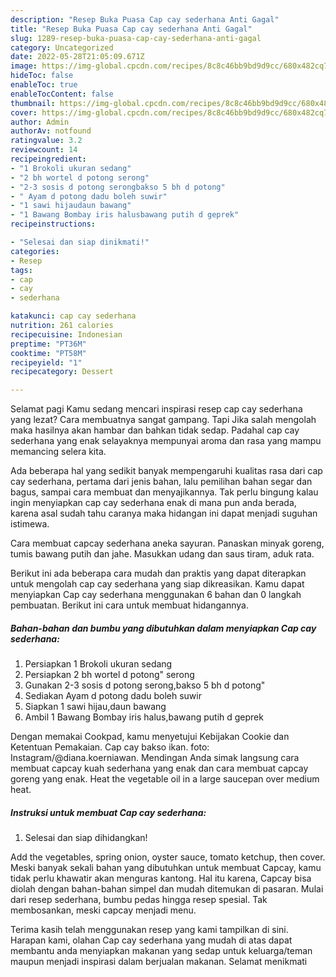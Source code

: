 ```yaml
---
description: "Resep Buka Puasa Cap cay sederhana Anti Gagal"
title: "Resep Buka Puasa Cap cay sederhana Anti Gagal"
slug: 1289-resep-buka-puasa-cap-cay-sederhana-anti-gagal
category: Uncategorized
date: 2022-05-28T21:05:09.671Z
image: https://img-global.cpcdn.com/recipes/8c8c46bb9bd9d9cc/680x482cq70/cap-cay-sederhana-foto-resep-utama.jpg
hideToc: false
enableToc: true
enableTocContent: false
thumbnail: https://img-global.cpcdn.com/recipes/8c8c46bb9bd9d9cc/680x482cq70/cap-cay-sederhana-foto-resep-utama.jpg
cover: https://img-global.cpcdn.com/recipes/8c8c46bb9bd9d9cc/680x482cq70/cap-cay-sederhana-foto-resep-utama.jpg
author: Admin
authorAv: notfound
ratingvalue: 3.2
reviewcount: 14
recipeingredient:
- "1 Brokoli ukuran sedang"
- "2 bh wortel d potong serong"
- "2-3 sosis d potong serongbakso 5 bh d potong"
- " Ayam d potong dadu boleh suwir"
- "1 sawi hijaudaun bawang"
- "1 Bawang Bombay iris halusbawang putih d geprek"
recipeinstructions:

- "Selesai dan siap dinikmati!"
categories:
- Resep
tags:
- cap
- cay
- sederhana

katakunci: cap cay sederhana 
nutrition: 261 calories
recipecuisine: Indonesian
preptime: "PT36M"
cooktime: "PT58M"
recipeyield: "1"
recipecategory: Dessert

---
```



Selamat pagi Kamu sedang mencari inspirasi resep cap cay sederhana yang lezat? Cara membuatnya sangat gampang. Tapi Jika salah mengolah maka hasilnya akan hambar dan bahkan tidak sedap. Padahal cap cay sederhana yang enak selayaknya mempunyai aroma dan rasa yang mampu memancing selera kita.


Ada beberapa hal yang sedikit banyak mempengaruhi kualitas rasa dari cap cay sederhana, pertama dari jenis bahan, lalu pemilihan bahan segar dan bagus, sampai cara membuat dan menyajikannya. Tak perlu bingung kalau ingin menyiapkan cap cay sederhana enak di mana pun anda berada, karena asal sudah tahu caranya maka hidangan ini dapat menjadi suguhan istimewa.

Cara membuat capcay sederhana aneka sayuran. Panaskan minyak goreng, tumis bawang putih dan jahe. Masukkan udang dan saus tiram, aduk rata.


Berikut ini ada beberapa cara mudah dan praktis yang dapat diterapkan untuk mengolah cap cay sederhana yang siap dikreasikan. Kamu dapat menyiapkan Cap cay sederhana menggunakan 6 bahan dan 0 langkah pembuatan. Berikut ini cara untuk membuat hidangannya.

<!--inarticleads1-->

##### Bahan-bahan dan bumbu yang dibutuhkan dalam menyiapkan Cap cay sederhana:

1. Persiapkan 1 Brokoli ukuran sedang
1. Persiapkan 2 bh wortel d potong&#34; serong
1. Gunakan 2-3 sosis d potong serong,bakso 5 bh d potong&#34;
1. Sediakan  Ayam d potong dadu boleh suwir
1. Siapkan 1 sawi hijau,daun bawang
1. Ambil 1 Bawang Bombay iris halus,bawang putih d geprek


Dengan memakai Cookpad, kamu menyetujui Kebijakan Cookie dan Ketentuan Pemakaian. Cap cay bakso ikan. foto: Instagram/@diana.koerniawan. Mendingan Anda simak langsung cara membuat capcay kuah sederhana yang enak dan cara membuat capcay goreng yang enak. Heat the vegetable oil in a large saucepan over medium heat. 

<!--inarticleads2-->

##### Instruksi untuk membuat Cap cay sederhana:


1. Selesai dan siap dihidangkan!

Add the vegetables, spring onion, oyster sauce, tomato ketchup, then cover. Meski banyak sekali bahan yang dibutuhkan untuk membuat Capcay, kamu tidak perlu khawatir akan menguras kantong. Hal itu karena, Capcay bisa diolah dengan bahan-bahan simpel dan mudah ditemukan di pasaran. Mulai dari resep sederhana, bumbu pedas hingga resep spesial. Tak membosankan, meski capcay menjadi menu. 

Terima kasih telah menggunakan resep yang kami tampilkan di sini. Harapan kami, olahan Cap cay sederhana yang mudah di atas dapat membantu anda menyiapkan makanan yang sedap untuk keluarga/teman maupun menjadi inspirasi dalam berjualan makanan. Selamat menikmati
